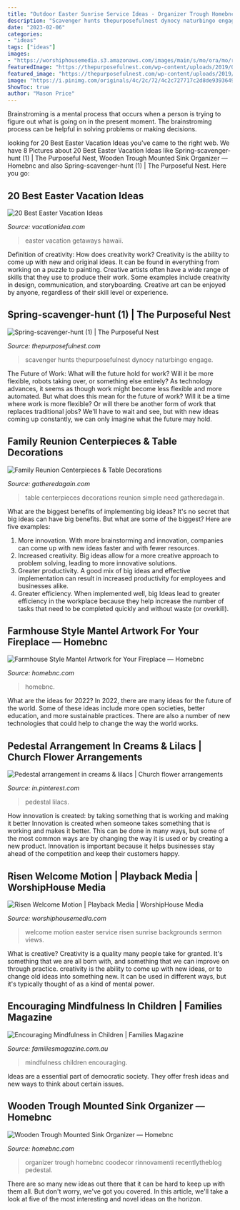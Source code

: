 ```yaml
---
title: "Outdoor Easter Sunrise Service Ideas - Organizer Trough Homebnc Coodecor Rinnovamenti Recentlytheblog Pedestal"
description: "Scavenger hunts thepurposefulnest dynocy naturbingo engage"
date: "2023-02-06"
categories:
- "ideas"
tags: ["ideas"]
images:
- "https://worshiphousemedia.s3.amazonaws.com/images/main/s/mo/ora/mo/risenwelcomemotion.jpg"
featuredImage: "https://thepurposefulnest.com/wp-content/uploads/2019/01/Spring-scavenger-hunt-1.jpg"
featured_image: "https://thepurposefulnest.com/wp-content/uploads/2019/01/Spring-scavenger-hunt-1.jpg"
image: "https://i.pinimg.com/originals/4c/2c/72/4c2c727717c2d8de93936498b8a2ba2b.jpg"
ShowToc: true
author: "Mason Price"
---
```



Brainstroming is a mental process that occurs when a person is trying to figure out what is going on in the present moment. The brainstroming process can be helpful in solving problems or making decisions.

	

		
looking for 20 Best Easter Vacation Ideas you've came to the right web. We have 8 Pictures about 20 Best Easter Vacation Ideas like Spring-scavenger-hunt (1) | The Purposeful Nest, Wooden Trough Mounted Sink Organizer — Homebnc and also Spring-scavenger-hunt (1) | The Purposeful Nest. Here you go:
		
    
## 20 Best Easter Vacation Ideas

<img loading=lazy src="http://vacationidea.com/pix/img25Hy8R/weekend_getaways/easter_vacation_getaways_f.jpg" onerror="this.onerror=null;this.src='https://tse3.mm.bing.net/th?id=OIP.OYVKtyr5JRJEignw7JAgVwHaD7&amp;pid=15.1';" alt="20 Best Easter Vacation Ideas">

_Source: vacationidea.com_

>easter vacation getaways hawaii. 

	

Definition of creativity: How does creativity work?
Creativity is the ability to come up with new and original ideas. It can be found in everything from working on a puzzle to painting. Creative artists often have a wide range of skills that they use to produce their work. Some examples include creativity in design, communication, and storyboarding. Creative art can be enjoyed by anyone, regardless of their skill level or experience.

    
## Spring-scavenger-hunt (1) | The Purposeful Nest

<img loading=lazy src="https://thepurposefulnest.com/wp-content/uploads/2019/01/Spring-scavenger-hunt-1.jpg" onerror="this.onerror=null;this.src='https://tse4.mm.bing.net/th?id=OIP.xjFsP78ioRBhge41-ZNloQHaLH&amp;pid=15.1';" alt="Spring-scavenger-hunt (1) | The Purposeful Nest">

_Source: thepurposefulnest.com_

>scavenger hunts thepurposefulnest dynocy naturbingo engage. 

	

The Future of Work: What will the future hold for work? Will it be more flexible, robots taking over, or something else entirely?
As technology advances, it seems as though work might become less flexible and more automated. But what does this mean for the future of work? Will it be a time where work is more flexible? Or will there be another form of work that replaces traditional jobs? We'll have to wait and see, but with new ideas coming up constantly, we can only imagine what the future may hold.

    
## Family Reunion Centerpieces &amp; Table Decorations

<img loading=lazy src="http://gatheredagain.com/wp-content/uploads/2014/07/Family-Reunion-Centerpieces-Table-Decorations.jpg" onerror="this.onerror=null;this.src='https://tse1.mm.bing.net/th?id=OIP.uBfE0NNE87ZQBCHnq44UtAHaDt&amp;pid=15.1';" alt="Family Reunion Centerpieces &amp; Table Decorations">

_Source: gatheredagain.com_

>table centerpieces decorations reunion simple need gatheredagain. 

	

What are the biggest benefits of implementing big ideas?
It's no secret that big ideas can have big benefits. But what are some of the biggest? Here are five examples: 
1. More innovation. With more brainstorming and innovation, companies can come up with new ideas faster and with fewer resources. 
2. Increased creativity. Big ideas allow for a more creative approach to problem solving, leading to more innovative solutions. 
3. Greater productivity. A good mix of big ideas and effective implementation can result in increased productivity for employees and businesses alike. 
4. Greater efficiency. When implemented well, big Ideas lead to greater efficiency in the workplace because they help increase the number of tasks that need to be completed quickly and without waste (or overkill).

    
## Farmhouse Style Mantel Artwork For Your Fireplace — Homebnc

<img loading=lazy src="https://homebnc.com/homeimg/2019/09/17-best-stone-fireplace-design-ideas-homebnc.jpg" onerror="this.onerror=null;this.src='https://tse2.mm.bing.net/th?id=OIP.MLbEc8rJ16o4EPOF5IJXfwHaJ4&amp;pid=15.1';" alt="Farmhouse Style Mantel Artwork for Your Fireplace — Homebnc">

_Source: homebnc.com_

>homebnc. 

	

What are the ideas for 2022?
In 2022, there are many ideas for the future of the world. Some of these ideas include more open societies, better education, and more sustainable practices. There are also a number of new technologies that could help to change the way the world works.

    
## Pedestal Arrangement In Creams &amp; Lilacs | Church Flower Arrangements

<img loading=lazy src="https://i.pinimg.com/originals/4c/2c/72/4c2c727717c2d8de93936498b8a2ba2b.jpg" onerror="this.onerror=null;this.src='https://tse2.mm.bing.net/th?id=OIP.u8QjItYYWwQt5Gxze_hRRgHaJ4&amp;pid=15.1';" alt="Pedestal arrangement in creams &amp; lilacs | Church flower arrangements">

_Source: in.pinterest.com_

>pedestal lilacs. 

	

How innovation is created: by taking something that is working and making it better
Innovation is created when someone takes something that is working and makes it better. This can be done in many ways, but some of the most common ways are by changing the way it is used or by creating a new product. Innovation is important because it helps businesses stay ahead of the competition and keep their customers happy.

    
## Risen Welcome Motion | Playback Media | WorshipHouse Media

<img loading=lazy src="https://worshiphousemedia.s3.amazonaws.com/images/main/s/mo/ora/mo/risenwelcomemotion.jpg" onerror="this.onerror=null;this.src='https://tse1.mm.bing.net/th?id=OIP.4bVgjl727U0PkDVv5d3KQAAAAA&amp;pid=15.1';" alt="Risen Welcome Motion | Playback Media | WorshipHouse Media">

_Source: worshiphousemedia.com_

>welcome motion easter service risen sunrise backgrounds sermon views. 

	

What is creative?
Creativity is a quality many people take for granted. It's something that we are all born with, and something that we can improve on through practice. creativity is the ability to come up with new ideas, or to change old ideas into something new. It can be used in different ways, but it's typically thought of as a kind of mental power.

    
## Encouraging Mindfulness In Children | Families Magazine

<img loading=lazy src="https://www.familiesmagazine.com.au/wp-content/uploads/2016/05/mindfulness-in-children.jpeg" onerror="this.onerror=null;this.src='https://tse4.mm.bing.net/th?id=OIP.jgqOQxzhYJaAbglhMCTWngHaDs&amp;pid=15.1';" alt="Encouraging Mindfulness in Children | Families Magazine">

_Source: familiesmagazine.com.au_

>mindfulness children encouraging. 

	

Ideas are a essential part of democratic society. They offer fresh ideas and new ways to think about certain issues. 

    
## Wooden Trough Mounted Sink Organizer — Homebnc

<img loading=lazy src="https://homebnc.com/homeimg/2020/07/23b-small-bathroom-storage-ideas-homebnc.jpg" onerror="this.onerror=null;this.src='https://tse4.mm.bing.net/th?id=OIP.b7Pl0EA9DjDeMjww6QQIQgHaFj&amp;pid=15.1';" alt="Wooden Trough Mounted Sink Organizer — Homebnc">

_Source: homebnc.com_

>organizer trough homebnc coodecor rinnovamenti recentlytheblog pedestal. 

	

There are so many new ideas out there that it can be hard to keep up with them all. But don't worry, we've got you covered. In this article, we'll take a look at five of the most interesting and novel ideas on the horizon.

